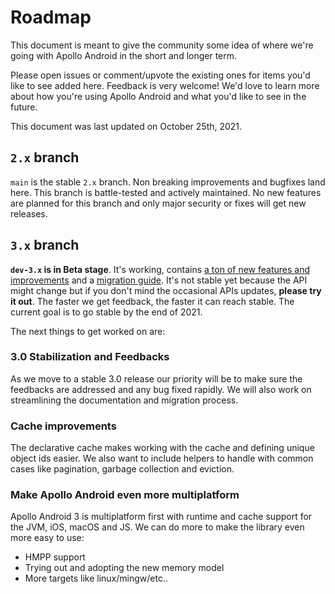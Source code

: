 # Roadmap

This document is meant to give the community some idea of where we're going with Apollo Android in the short and longer term.

Please open issues or comment/upvote the existing ones for items you'd like to see added here. Feedback is very welcome! We'd love to learn more about how you're using Apollo Android and what you'd like to see in the future.

This document was last updated on October 25th, 2021.

## `2.x` branch

`main` is the stable `2.x` branch. Non breaking improvements and bugfixes land here. This branch is battle-tested and actively maintained. No new features are planned for this branch and only major security or fixes will get new releases.

## `3.x` branch

**`dev-3.x` is in Beta stage**. It's working, contains [a ton of new features and improvements](https://github.com/apollographql/apollo-android/releases/tag/v3.0.0-alpha01) and a [migration guide](https://www.apollographql.com/docs/android/v3/migration/3.0/). It's not stable yet because the API might change but if you don't mind the occasional APIs updates, **please try it out**. The faster we get feedback, the faster it can reach stable. The current goal is to go stable by the end of 2021.

The next things to get worked on are:

### 3.0 Stabilization and Feedbacks

As we move to a stable 3.0 release our priority will be to make sure the feedbacks are addressed and any bug fixed rapidly. We will also work on streamlining the documentation and migration process.

### Cache improvements

The declarative cache makes working with the cache and defining unique object ids easier. We also want to include helpers to handle with common cases like pagination, garbage collection and eviction.

### Make Apollo Android even more multiplatform

Apollo Android 3 is multiplatform first with runtime and cache support for the JVM, iOS, macOS and JS. We can do more to make the library even more easy to use:

- HMPP support
- Trying out and adopting the new memory model
- More targets like linux/mingw/etc..

